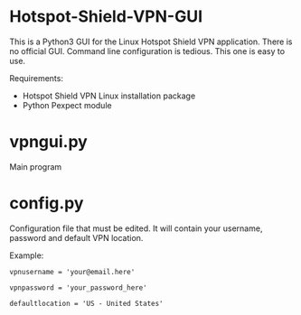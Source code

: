 # Hotspot-Shield-VPN-GUI
This is a Python3 GUI for the Linux Hotspot Shield VPN application. There is no official GUI. Command line configuration is tedious. This one is easy to use. 

Requirements:
 - Hotspot Shield VPN Linux installation package
 - Python Pexpect module

 # vpngui.py
 Main program
 
 # config.py
 Configuration file that must be edited. It will contain your username, password and default VPN location.
 
 Example:
 
    vpnusername = 'your@email.here'
    
    vpnpassword = 'your_password_here'
    
    defaultlocation = 'US - United States'
